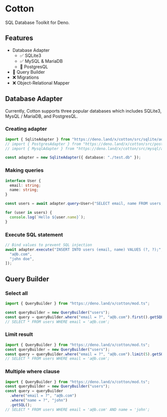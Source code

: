 # Cotton

SQL Database Toolkit for Deno.

## Features

- Database Adapter
  - ✅ SQLite3
  - ✅ MySQL & MariaDB
  - 🚧 PostgresQL
- 🚧 Query Builder
- ❌ Migrations
- ❌ Object-Relational Mapper

## Database Adapter

Currently, Cotton supports three popular databases which includes SQLite3, MysQL / MariaDB, and PostgresQL.

### Creating adapter

```ts
import { SqliteAdapter } from "https://deno.land/x/cotton/src/sqlite/adapter.ts";
// import { PostgresAdapter } from "https://deno.land/x/cotton/src/postgres/adapter.ts";
// import { MysqlAdapter } from "https://deno.land/x/cotton/src/mysql/adapter.ts";

const adapter = new SqliteAdapter({ database: "./test.db" });
```

### Making queries

```ts
interface User {
  email: string;
  name: string;
}

const users = await adapter.query<User>("SELECT email, name FROM users;");

for (user in users) {
  console.log(`Hello ${user.name}`);
}
```

### Execute SQL statement

```ts
// Bind values to prevent SQL injection
await adapter.execute("INSERT INTO users (email, name) VALUES (?, ?);", [
  "a@b.com",
  "john doe",
]);
```

## Query Builder

### Select all

```ts
import { QueryBuilder } from "https://deno.land/x/cotton/mod.ts";

const queryBuilder = new QueryBuilder("users");
const query = queryBuilder.where("email = ?", "a@b.com").first().getSQL();
// SELECT * FROM users WHERE email = 'a@b.com';
```

### Limit result

```ts
import { QueryBuilder } from "https://deno.land/x/cotton/mod.ts";
const queryBuilder = new QueryBuilder("users");
const query = queryBuilder.where("email = ?", "a@b.com").limit(5).getSQL();
// SELECT * FROM users WHERE email = 'a@b.com';
```

### Multiple where clause

```ts
import { QueryBuilder } from "https://deno.land/x/cotton/mod.ts";
const queryBuilder = new QueryBuilder("users");
const query = queryBuilder
  .where("email = ?", "a@b.com")
  .where("name = ?", "john")
  .getSQL();
// SELECT * FROM users WHERE email = 'a@b.com' AND name = 'john';
```
